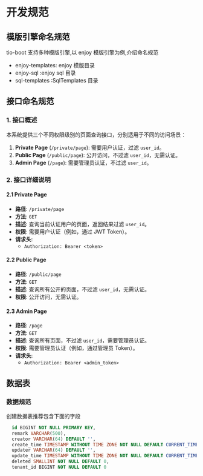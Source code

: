 # 开发规范

## 模版引擎命名规范

tio-boot 支持多种模版引擎,以 enjoy 模版引擎为例,介绍命名规范

- enjoy-templates: enjoy 模版目录
- enjoy-sql :enjoy sql 目录
- sql-templates :SqlTemplates 目录

## 接口命名规范

### 1. 接口概述

本系统提供三个不同权限级别的页面查询接口，分别适用于不同的访问场景：

1. **Private Page** (`/private/page`): 需要用户认证，过滤 `user_id`。
2. **Public Page** (`/public/page`): 公开访问，不过滤 `user_id`，无需认证。
3. **Admin Page** (`/page`): 需要管理员认证，不过滤 `user_id`。

### 2. 接口详细说明

#### 2.1 Private Page

- **路径**: `/private/page`
- **方法**: `GET`
- **描述**: 查询当前认证用户的页面，返回结果过滤 `user_id`。
- **权限**: 需要用户认证（例如，通过 JWT Token）。
- **请求头**:
  - `Authorization: Bearer <token>`

#### 2.2 Public Page

- **路径**: `/public/page`
- **方法**: `GET`
- **描述**: 查询所有公开的页面，不过滤 `user_id`，无需认证。
- **权限**: 公开访问，无需认证。

#### 2.3 Admin Page

- **路径**: `/page`
- **方法**: `GET`
- **描述**: 查询所有页面，不过滤 `user_id`，需要管理员认证。
- **权限**: 需要管理员认证（例如，通过管理员 Token）。
- **请求头**:
  - `Authorization: Bearer <admin_token>`

## 数据表

### 数据规范
创建数据表推荐包含下面的字段
```sql
  id BIGINT NOT NULL PRIMARY KEY,
  remark VARCHAR(500),
  creator VARCHAR(64) DEFAULT '',
  create_time TIMESTAMP WITHOUT TIME ZONE NOT NULL DEFAULT CURRENT_TIMESTAMP,
  updater VARCHAR(64) DEFAULT '',
  update_time TIMESTAMP WITHOUT TIME ZONE NOT NULL DEFAULT CURRENT_TIMESTAMP,
  deleted SMALLINT NOT NULL DEFAULT 0,
  tenant_id BIGINT NOT NULL DEFAULT 0
```